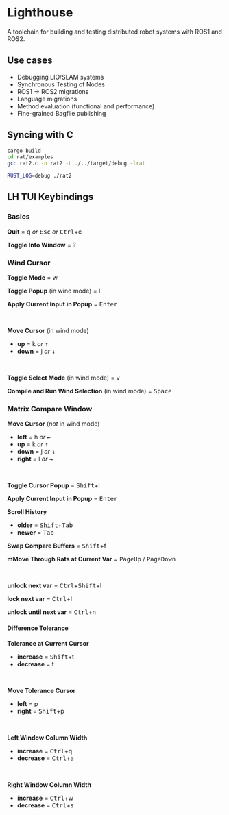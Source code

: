 # Lighthouse

A toolchain for building and testing distributed robot systems with ROS1 and ROS2.

## Use cases
* Debugging LIO/SLAM systems
* Synchronous Testing of Nodes
* ROS1 -> ROS2 migrations
* Language migrations
* Method evaluation (functional and performance)
* Fine-grained Bagfile publishing

## Syncing with C

```bash
cargo build
cd rat/examples
gcc rat2.c -o rat2 -L../../target/debug -lrat

RUST_LOG=debug ./rat2
```

## LH TUI Keybindings

### Basics

**Quit** = q *or* <kbd>Esc</kbd> *or* <kbd>Ctrl</kbd>+c

**Toggle Info Window** = ?

### Wind Cursor

**Toggle Mode** = w

**Toggle Popup** (in wind mode) = l

**Apply Current Input in Popup** = <kbd>Enter</kbd>

<br>

**Move Cursor** (in wind mode)
- **up** = k *or* <kbd>↑</kbd>
- **down** = j *or* <kbd>↓</kbd>

<br>

**Toggle Select Mode** (in wind mode) = v

**Compile and Run Wind Selection** (in wind mode) = <kbd>Space</kbd>

### Matrix Compare Window

**Move Cursor** (*not* in wind mode)
- **left** = h *or* <kbd>←</kbd>
- **up** = k *or* <kbd>↑</kbd>
- **down** = j *or* <kbd>↓</kbd>
- **right** = l *or* <kbd>→</kbd> 

<br>


**Toggle Cursor Popup** = <kbd>Shift</kbd>+l

**Apply Current Input in Popup** = <kbd>Enter</kbd>

**Scroll History**
- **older** = <kbd>Shift</kbd>+<kbd>Tab</kbd>
- **newer** = <kbd>Tab</kbd>

**Swap Compare Buffers** = <kbd>Shift</kbd>+f

**mMove Through Rats at Current Var** = <kbd>PageUp</kbd> / <kbd>PageDown</kbd>

<br>


**unlock next var** = <kbd>Ctrl</kbd>+<kbd>Shift</kbd>+l

**lock next var** = <kbd>Ctrl</kbd>+l

**unlock until next var** = <kbd>Ctrl</kbd>+n

#### Difference Tolerance

**Tolerance at Current Cursor**
- **increase** = <kbd>Shift</kbd>+t
- **decrease** = t
<br>


**Move Tolerance Cursor**
- **left** = p
- **right** = <kbd>Shift</kbd>+p
<br>



**Left Window Column Width**
- **increase** = <kbd>Ctrl</kbd>+q
- **decrease** = <kbd>Ctrl</kbd>+a
<br>


**Right Window Column Width**
- **increase** = <kbd>Ctrl</kbd>+w
- **decrease** = <kbd>Ctrl</kbd>+s

